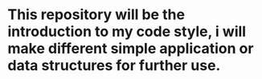 # This repository will be the introduction to my code style, i will make different simple application or data structures for further use.
